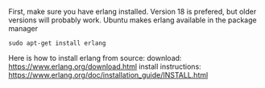 First, make sure you have erlang installed. Version 18 is prefered, but older versions will probably work. Ubuntu makes erlang available in the package manager
```
sudo apt-get install erlang
```

Here is how to install erlang from source:
download: https://www.erlang.org/download.html
install instructions: https://www.erlang.org/doc/installation_guide/INSTALL.html
